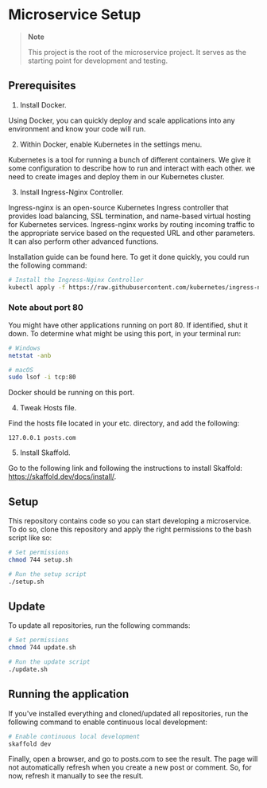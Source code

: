 # Microservice Setup

> **Note**
>
> This project is the root of the microservice project. It serves as the starting point for development and testing.

## Prerequisites

1. Install Docker.

Using Docker, you can quickly deploy and scale applications into any environment and know your code will run.

2. Within Docker, enable Kubernetes in the settings menu.

Kubernetes is a tool for running a bunch of different containers. We give it some configuration to describe how to run and interact with each other.
we need to create images and deploy them in our Kubernetes cluster.

3. Install Ingress-Nginx Controller.

Ingress-nginx is an open-source Kubernetes Ingress controller that provides load balancing, SSL termination, and name-based virtual hosting for Kubernetes services. Ingress-nginx works by routing incoming traffic to the appropriate service based on the requested URL and other parameters. It can also perform other advanced functions.

Installation guide can be found here. To get it done quickly, you could run the following command:

```bash
# Install the Ingress-Nginx Controller
kubectl apply -f https://raw.githubusercontent.com/kubernetes/ingress-nginx/controller-v1.8.0/deploy/static/provider/cloud/deploy.yaml
```

### Note about port 80

You might have other applications running on port 80. If identified, shut it down. To determine what might be using this port, in your terminal run:

```bash
# Windows
netstat -anb
```

```bash
# macOS
sudo lsof -i tcp:80
```

Docker should be running on this port.

4. Tweak Hosts file.

Find the hosts file located in your etc. directory, and add the following:

```
127.0.0.1 posts.com
```

5. Install Skaffold.

Go to the following link and following the instructions to install Skaffold: https://skaffold.dev/docs/install/.

## Setup

This repository contains code so you can start developing a microservice.
To do so, clone this repository and apply the right permissions to the bash script like so:

```bash
# Set permissions
chmod 744 setup.sh
```

```bash
# Run the setup script
./setup.sh
```

## Update

To update all repositories, run the following commands:

```bash
# Set permissions
chmod 744 update.sh
```

```bash
# Run the update script
./update.sh
```

## Running the application

If you've installed everything and cloned/updated all repositories, run the following command to enable continuous local development:

```bash
# Enable continuous local development
skaffold dev
```

Finally, open a browser, and go to posts.com to see the result. The page will not automatically refresh when you create a new post or comment. So, for now, refresh it manually to see the result.
